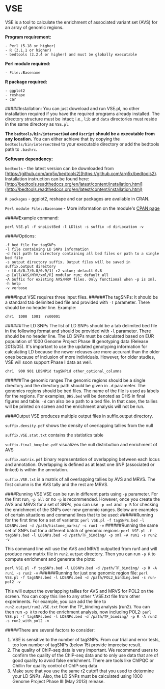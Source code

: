 # VSE
VSE is a tool to calculate the enrichment of associated variant set (AVS) for an array of genomic regions.

**Program requirement:**
```
- Perl (5.18 or higher)
- R (3.1.1 or higher)
- bedtools (2.2.4 or higher) and must be globally executable
```
**Perl module required:**
```
- File::Basename
```
**R package required:**
```
- ggplot2
- reshape
- car
```
#####Installation:
You can just download and run VSE.pl, no other installation required if you have the required programs already installed. The directory structure must be intact; i.e., ```lib``` and ```data``` directories must reside in the same directory as ```VSE.pl```.

**The ```bedtools/bin/intersectBed``` and ```Rscript``` should be a executable from any location.** You can either achieve that by copying the ```bedtools/bin/intersectBed``` to your executable directory or add the bedtools path to ```.bashrc```. 

**Software dependency:** 

```bedtools``` - the latest version can be downloaded from [https://github.com/arq5x/bedtools2](https://github.com/arq5x/bedtools2). Installation instruction can be found here: [http://bedtools.readthedocs.org/en/latest/content/installation.html](http://bedtools.readthedocs.org/en/latest/content/installation.html)

```R packages``` - ggplot2, reshape and car packages are available in CRAN.

```Perl module File::Basename``` - More information on the module's [CPAN page]( http://search.cpan.org/~nwclark/perl-5.8.6/lib/File/Basename.pm)


#####Example command:
```
perl VSE.pl -f snpListBed -l LDlist -s suffix -d dirLocation -v
```

#####Options:
```
-f bed file for tagSNPs
-l file containing LD SNPs information
-d full path to directory containing all bed files or path to a single bed file
-s output directory suffix. Output files will be saved in suffix.output directory
-r [0.6/0.7/0.8/0.9/1] r2 value; default 0.8
-p [all/AVS/MRV/xml/R] modular run; default all
-A Suffix for existing AVS/MRV files. Only functional when -p is xml.
-h help
-v verbose
```
####Input
VSE requires three input files.
######The tagSNPs:
It should be a standard tab delimited bed file and provided with ```-f``` parameter. There should be no header line.
Example:
```
chr1  1000  1001  rs00001
```
######The LD SNPs
The list of LD SNPs should be a tab delimited bed file in the following format and should be provided with ```-l``` parameter. There should be no header line. The LD SNPs must be calculated based on EUR population of 1000 Genome Project Phase III genotyping data (Release 2013/05). It's important to use the updated genotyping information for calculating LD because the newer releases are more accurant than the older ones because of inclusion of more individuals. However, for older studies, VSE will soon support Phase I data as well.
```
chr1  900 901 LDSNPid tagSNPid other_optional_columns
```
######The genomic ranges
The genomic regions should be a single directory and the directory path should be given in ```-d``` parameter. The genomics regions should be bed files. The name of the file is used as labels for the regions. For examples, ```DHS.bed``` will be denoted as DHS in final figures and table.
```-d``` can also be a path to a bed file. In that case, the tallies will be printed on screen and the enrichment analysis will not be run.

####Output
VSE produces multiple output files in suffix.output directory.

```suffix.density.pdf``` shows the density of overlapping tallies from the null

```suffix.VSE.stat.txt``` contains the statistics table

```suffix.final_boxplot.pdf``` visualizes the null distribution and enrichment of AVS

```suffix.matrix.pdf``` binary representation of overlapping between each locus and annotation. Overlapping is defined as at least one SNP (associated or linked) is within the annotation.

```suffix.VSE.txt``` is a matrix of all overlapping tallies by AVS and MRVS. The first column is the AVS tally and the rest are MRVS.

####Running VSE
VSE can be run in different parts using ```-p``` parameter. For the first run, ```-p all``` or no ```-p``` is recommended. However, once you create the AVS and MRVS for a set of SNPs, you can use ```-p xml``` and ```-p R``` for checking the enrichment of the SNPs over new genomic ranges. Below are examples of certain situations and command lines that to be used:
######Running for the first time for a set of variants:
```perl VSE.pl -f tagSNPs.bed -l LDSNPs.bed -d /path/histone_marks/ -s run1 -v```
######Running the same set of SNPs but for a different batch of genomic regions:
```perl VSE.pl -f tagSNPs.bed -l LDSNPs.bed -d /path/TF_binding/ -p xml -A run1 -s run2 -v```

This command line will use the AVS and MRVS outputted from run1 and will produce new matrix file in ```run2.output``` directory. Then you can run ```-p R``` to compute enrichment and generate the plots:

```perl VSE.pl -f tagSNPs.bed -l LDSNPs.bed -d /path/TF_binding/ -p R -A run1 -s run2 -v```
######Running for just one genomic region file:
```perl VSE.pl -f tagSNPs.bed -l LDSNPs.bed -d /path/POL2_binding.bed -s run-pol2 -v```

This will output the overlapping tallies for AVS and MRVS for POL2 on the screen. You can copy this line to any other *.VSE.txt file from other experiments. For example, you can add the line to ```run2.output/run2.VSE.txt``` from the TF_binding analysis (run2). You can then run ```-p R``` to redo the enrichment analysis, now including POL2: ```perl VSE.pl -f tagSNPs.bed -l LDSNPs.bed -d /path/TF_binding/ -p R -A run2 -s run2_with_pol2 -v```

#####There are several factors to consider:
1. VSE is sensitive to the number of tagSNPs. From our trial and error tests, too low number of tagSNPs (below 15) provide imprecise result.
2. The quality of ChIP-seq data is very important. We recommend users to confirm the quality of the ChIP-seq data and to only use data that are of good quality to avoid false enrichment. There are tools like ChIPQC or Chillin for quality control of ChIP-seq data.
3. Make sure that you use the same r2 cutoff that you used to determine your LD SNPs. Also, the LD SNPs must be calculated using 1000 Genome Project Phase III (May 2013) release.
